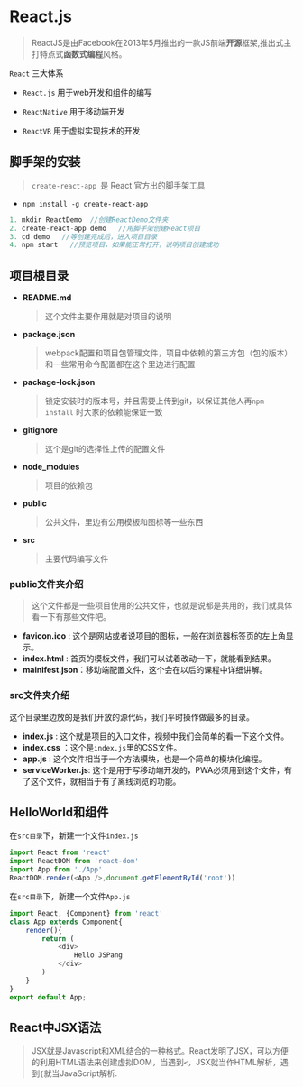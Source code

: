# React.js

> ReactJS是由Facebook在2013年5月推出的一款JS前端**开源**框架,推出式主打特点式**函数式编程**风格。

`React` 三大体系

* `React.js` 用于web开发和组件的编写

* `ReactNative` 用于移动端开发
* `ReactVR` 用于虚拟实现技术的开发

## 脚手架的安装

> `create-react-app `是 React 官方出的脚手架工具

* `npm install -g create-react-app`

```javascript
1. mkdir ReactDemo  //创建ReactDemo文件夹
2. create-react-app demo   //用脚手架创建React项目
3. cd demo   //等创建完成后，进入项目目录
4. npm start   //预览项目，如果能正常打开，说明项目创建成功
```

## 项目根目录

* **README.md** 

  > 这个文件主要作用就是对项目的说明

* **package.json**

  > webpack配置和项目包管理文件，项目中依赖的第三方包（包的版本）和一些常用命令配置都在这个里边进行配置

* **package-lock.json**

  > 锁定安装时的版本号，并且需要上传到git，以保证其他人再`npm install` 时大家的依赖能保证一致

* **gitignore**

  > 这个是git的选择性上传的配置文件

* **node_modules**

  > 项目的依赖包

* **public**

  > 公共文件，里边有公用模板和图标等一些东西

* **src**

  > 主要代码编写文件

### public文件夹介绍

> 这个文件都是一些项目使用的公共文件，也就是说都是共用的，我们就具体看一下有那些文件吧。

- **favicon.ico** : 这个是网站或者说项目的图标，一般在浏览器标签页的左上角显示。
- **index.html** : 首页的模板文件，我们可以试着改动一下，就能看到结果。
- **mainifest.json**：移动端配置文件，这个会在以后的课程中详细讲解。

### src文件夹介绍

这个目录里边放的是我们开放的源代码，我们平时操作做最多的目录。

- **index.js** : 这个就是项目的入口文件，视频中我们会简单的看一下这个文件。
- **index.css** ：这个是`index.js`里的CSS文件。
- **app.js** : 这个文件相当于一个方法模块，也是一个简单的模块化编程。
- **serviceWorker.js**: 这个是用于写移动端开发的，PWA必须用到这个文件，有了这个文件，就相当于有了离线浏览的功能。

## HelloWorld和组件

在`src目录`下，新建一个文件`index.js`

```javascript
import React from 'react'
import ReactDOM from 'react-dom'
import App from './App'
ReactDOM.render(<App />,document.getElementById('root'))
```

在`src目录`下，新建一个文件`App.js`

```javascript
import React, {Component} from 'react'
class App extends Component{
    render(){
        return (
            <div>
                Hello JSPang
            </div>
        )
    }
}
export default App;
```

## React中JSX语法

> JSX就是Javascript和XML结合的一种格式。React发明了JSX，可以方便的利用HTML语法来创建虚拟DOM，当遇到`<`，JSX就当作HTML解析，遇到`{`就当JavaScript解析.